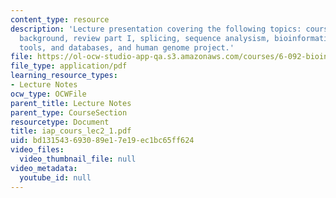 ```yaml
---
content_type: resource
description: 'Lecture presentation covering the following topics: course administration,
  background, review part I, splicing, sequence analysism, bioinformatics: trends,
  tools, and databases, and human genome project.'
file: https://ol-ocw-studio-app-qa.s3.amazonaws.com/courses/6-092-bioinformatics-and-proteomics-january-iap-2005/bd131543693089e17e19ec1bc65ff624_iap_cours_lec2_1.pdf
file_type: application/pdf
learning_resource_types:
- Lecture Notes
ocw_type: OCWFile
parent_title: Lecture Notes
parent_type: CourseSection
resourcetype: Document
title: iap_cours_lec2_1.pdf
uid: bd131543-6930-89e1-7e19-ec1bc65ff624
video_files:
  video_thumbnail_file: null
video_metadata:
  youtube_id: null
---
```

